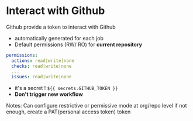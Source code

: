 <!-- .slide: class="with-code" -->
# Interact with Github

Github provide a token to interact with Github

- automatically generated for each job
- Default permissions (RW/ RO) for **current repository**

```yaml
permissions:
  actions: read|write|none
  checks: read|write|none
  ...
  issues: read|write|none
```
- it's a secret ! `${{ secrets.GITHUB_TOKEN }}`
- **Don't trigger new workflow**

Notes: 
Can configure restrictive or permissive mode at org/repo level
if not enough, create a PAT(personal access token) token 

